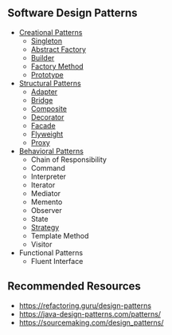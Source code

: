 ## Software Design Patterns
- [Creational Patterns](https://medium.com/@murat-cakmak/list/creational-patterns-9ce60129857f)
  - [Singleton](https://medium.com/@murat-cakmak/singleton-design-pattern-kod-%C3%B6rne%C4%9Fiyle-shortly-1f4d03c928f7)
  - [Abstract Factory](https://medium.com/@murat-cakmak/abstract-factory-design-kod-%C3%B6rne%C4%9Fiyle-6fd2253e57dd)
  - [Builder](https://medium.com/@murat-cakmak/builder-design-pattern-kod-%C3%B6rne%C4%9Fiyle-178c8f854dad)
  - [Factory Method](https://medium.com/@murat-cakmak/factory-design-pattern-kod-%C3%B6rne%C4%9Fiyle-shortly-5c30e226283b)
  - [Prototype](https://medium.com/@murat-cakmak/prototype-design-pattern-kod-%C3%B6rne%C4%9Fiyle-7ecd54ae52eb)
- [Structural Patterns](https://medium.com/@murat-cakmak/list/structural-patterns-29dbabd99565)
  - [Adapter](https://medium.com/@murat-cakmak/adapter-design-pattern-kod-%C3%B6rne%C4%9Fiyle-f1c49c1ae4f1) 
  - [Bridge](https://medium.com/@murat-cakmak/bridge-design-pattern-kod-%C3%B6rne%C4%9Fiyle-51971cf0d173)
  - [Composite](https://medium.com/@murat-cakmak/composite-design-pattern-kod-%C3%B6rne%C4%9Fiyle-bdc7d9220e6f)
  - [Decorator](https://medium.com/@murat-cakmak/decorator-design-pattern-kod-%C3%B6rne%C4%9Fiyle-5373c518d36b)
  - [Facade](https://medium.com/@murat-cakmak/facade-design-pattern-kod-%C3%B6rne%C4%9Fiyle-shortly-92ed2dcbeb00) 
  - [Flyweight](https://medium.com/@murat-cakmak/flyweight-design-pattern-kod-%C3%B6rne%C4%9Fiyle-a5c7f2fd0bb6)
  - [Proxy](https://medium.com/@murat-cakmak/proxy-design-pattern-kod-%C3%B6rne%C4%9Fiyle-a882dfb2d02)
- [Behavioral Patterns](https://medium.com/@murat-cakmak/list/behavioral-patterns-d9beaa49d7f6)
  - Chain of Responsibility
  - Command
  - Interpreter
  - Iterator
  - Mediator
  - Memento
  - Observer
  - State
  - [Strategy](https://medium.com/@murat-cakmak/strategy-design-pattern-kod-%C3%B6rne%C4%9Fiyle-7f6d34c60203)
  - Template Method
  - Visitor
- Functional Patterns
  - Fluent Interface

## Recommended Resources
- https://refactoring.guru/design-patterns
- https://java-design-patterns.com/patterns/
- https://sourcemaking.com/design_patterns/





